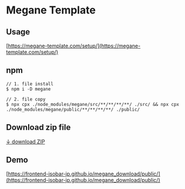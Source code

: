# Megane Template

## Usage
[https://megane-template.com/setup/](https://megane-template.com/setup/)


## npm
```
// 1. file install
$ npm i -D megane

// 2. file copy
$ npx cpx ./node_modules/megane/src/**/**/**/**/ ./src/ && npx cpx ./node_modules/megane/public/**/**/**/**/ ./public/
```

## Download zip file
[↓ download ZIP](https://github.com/frontend-isobar-jp/megane_download/blob/master/megane_download.zip?raw=true)

## Demo
[https://frontend-isobar-jp.github.io/megane_download/public/](https://frontend-isobar-jp.github.io/megane_download/public/)
